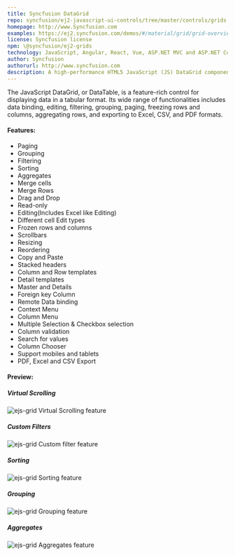 ```yaml
---
title: Syncfusion DataGrid
repo: syncfusion/ej2-javascript-ui-controls/tree/master/controls/grids
homepage: http://www.Syncfusion.com
examples: https://ej2.syncfusion.com/demos/#/material/grid/grid-overview.html
license: Syncfusion license
npm: \@syncfusion/ej2-grids
technology: JavaScript, Angular, React, Vue, ASP.NET MVC and ASP.NET Core
author: Syncfusion
authorurl: http://www.syncfusion.com
description: A high-performance HTML5 JavaScript (JS) DataGrid component has built-in support for editing, Excel-like filtering, grouping, paging, sorting, and Excel export.
---
```


The JavaScript DataGrid, or DataTable, is a feature-rich control for displaying data in a tabular format. Its wide range of functionalities includes data binding, editing, filtering, grouping, paging, freezing rows and columns, aggregating rows, and exporting to Excel, CSV, and PDF formats.

#### Features:

* Paging
* Grouping
* Filtering
* Sorting
* Aggregates
* Merge cells
* Merge Rows
* Drag and Drop
* Read-only
* Editing(Includes Excel like Editing)
* Different cell Edit types
* Frozen rows and columns
* Scrollbars
* Resizing
* Reordering
* Copy and Paste
* Stacked headers
* Column and Row templates
* Detail templates
* Master and Details
* Foreign key Column
* Remote Data binding
* Context Menu
* Column Menu
* Multiple Selection & Checkbox selection
* Column validation
* Search for values
* Column Chooser
* Support mobiles and tablets
* PDF, Excel and CSV Export


#### Preview:

##### Virtual Scrolling
![ejs-grid Virtual Scrolling feature](/images/libraries/ejs-grid/DataGrid_OverView.PNG "DataGrid Overview sample preview")

##### Custom Filters
![ejs-grid Custom filter feature](/images/libraries/ejs-grid/DataGrid_CustomFilter.PNG "Custom rating Filtering feature in DataGrid")

##### Sorting
![ejs-grid Sorting feature](/images/libraries/ejs-grid/DataGrid_Sorting.PNG "Multi sorting feature in DataGrid")

##### Grouping
![ejs-grid Grouping feature](/images/libraries/ejs-grid/DataGrid_Grouping.PNG "Grouping feature in DataGrid")

##### Aggregates
![ejs-grid Aggregates feature](/images/libraries/ejs-grid/DataGrid_Aggregates.PNG "Aggregates feature in DataGrid")
